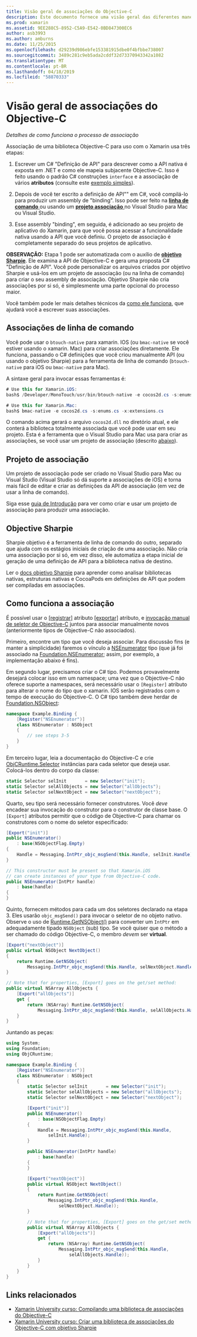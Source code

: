 ```yaml
---
title: Visão geral de associações do Objective-C
description: Este documento fornece uma visão geral das diferentes maneiras de criar C# associações para o código Objective-C, incluindo associações de linha de comando, projetos de associação e objetivo Sharpie. Ele também discute como funciona a associação.
ms.prod: xamarin
ms.assetid: 9EE288C5-8952-C5A9-E542-0BD847300EC6
author: asb3993
ms.author: amburns
ms.date: 11/25/2015
ms.openlocfilehash: d29239d986ebfe153381915dbe0f4bfbbe738007
ms.sourcegitcommit: 3489c281c9eb5ada2cddf32d73370943342a1082
ms.translationtype: MT
ms.contentlocale: pt-BR
ms.lasthandoff: 04/18/2019
ms.locfileid: "58870333"
---
```

# <a name="overview-of-objective-c-bindings"></a>Visão geral de associações do Objective-C

_Detalhes de como funciona o processo de associação_

Associação de uma biblioteca Objective-C para uso com o Xamarin usa três etapas:

1. Escrever um C# "Definição de API" para descrever como a API nativa é exposta em .NET e como ele mapeia subjacente Objective-C. Isso é feito usando o padrão C# construções `interface` e a associação de vários **atributos** (consulte este [exemplo simples](~/cross-platform/macios/binding/objective-c-libraries.md#Binding_an_API)).

2. Depois de você ter escrito a definição de API"" em C#, você compilá-lo para produzir um assembly de "binding". Isso pode ser feito na [ **linha de comando** ](#commandline) ou usando um [ **projeto associação** ](#bindingproject) no Visual Studio para Mac ou Visual Studio.

3. Esse assembly "binding", em seguida, é adicionado ao seu projeto de aplicativo do Xamarin, para que você possa acessar a funcionalidade nativa usando a API que você definiu.
  O projeto de associação é completamente separado do seus projetos de aplicativo.

**OBSERVAÇÃO:** Etapa 1 pode ser automatizada com o auxílio de [ **objetivo Sharpie**](#objectivesharpie). Ele examina a API de Objective-C e gera uma proposta C# "Definição de API". Você pode personalizar os arquivos criados por objetivo Sharpie e usá-los em um projeto de associação (ou na linha de comando) para criar o seu assembly de associação. Objetivo Sharpie não cria associações por si só, é simplesmente uma parte opcional do processo maior.

Você também pode ler mais detalhes técnicos da [como ele funciona](#howitworks), que ajudará você a escrever suas associações.

<a name="Command_Line_Bindings" /><a name="commandline" />

## <a name="command-line-bindings"></a>Associações de linha de comando

Você pode usar o `btouch-native` para xamarin. IOS (ou `bmac-native` se você estiver usando o xamarin. Mac) para criar associações diretamente. Ele funciona, passando o C# definições que você criou manualmente API (ou usando o objetivo Sharpie) para a ferramenta de linha de comando (`btouch-native` para iOS ou `bmac-native` para Mac).


A sintaxe geral para invocar essas ferramentas é:

```csharp
# Use this for Xamarin.iOS:
bash$ /Developer/MonoTouch/usr/bin/btouch-native -e cocos2d.cs -s:enums.cs -x:extensions.cs
```

```csharp
# Use this for Xamarin.Mac:
bash$ bmac-native -e cocos2d.cs -s:enums.cs -x:extensions.cs
```

O comando acima gerará o arquivo `cocos2d.dll` no diretório atual, e ele conterá a biblioteca totalmente associada que você pode usar em seu projeto. Esta é a ferramenta que o Visual Studio para Mac usa para criar as associações, se você usar um projeto de associação (descrito [abaixo](#bindingproject)).


<a name="bindingproject" />

## <a name="binding-project"></a>Projeto de associação

Um projeto de associação pode ser criado no Visual Studio para Mac ou Visual Studio (Visual Studio só dá suporte a associações de iOS) e torna mais fácil de editar e criar as definições da API de associação (em vez de usar a linha de comando).

Siga esse [guia de Introdução](~/cross-platform/macios/binding/objective-c-libraries.md#Getting_Started) para ver como criar e usar um projeto de associação para produzir uma associação.

<a name="objectivesharpie" />

## <a name="objective-sharpie"></a>Objective Sharpie

Sharpie objetivo é a ferramenta de linha de comando do outro, separado que ajuda com os estágios iniciais de criação de uma associação. Não cria uma associação por si só, em vez disso, ele automatiza a etapa inicial de geração de uma definição de API para a biblioteca nativa de destino.

Ler o [docs objetivo Sharpie](~/cross-platform/macios/binding/objective-sharpie/index.md) para aprender como analisar bibliotecas nativas, estruturas nativas e CocoaPods em definições de API que podem ser compiladas em associações.

<a name="howitworks" />

## <a name="how-binding-works"></a>Como funciona a associação

É possível usar o [[registrar]](xref:Foundation.RegisterAttribute) atributo [[exportar]](xref:Foundation.ExportAttribute) atributo, e [invocação manual de seletor de Objective-C](~/ios/internals/objective-c-selectors.md) juntos para associar manualmente novos (anteriormente tipos de Objective-C não associados).

Primeiro, encontre um tipo que você deseja associar. Para discussão fins (e manter a simplicidade) faremos o vínculo a [NSEnumerator](https://developer.apple.com/iphone/library/documentation/Cocoa/Reference/Foundation/Classes/NSEnumerator_Class/Reference/Reference.html) tipo (que já foi associado na [Foundation.NSEnumerator](xref:Foundation.NSEnumerator); assim, por exemplo, a implementação abaixo é fins).

Em segundo lugar, precisamos criar o C# tipo. Podemos provavelmente desejará colocar isso em um namespace; uma vez que o Objective-C não oferece suporte a namespaces, será necessário usar o `[Register]` atributo para alterar o nome do tipo que o xamarin. IOS serão registrados com o tempo de execução do Objective-C. O C# tipo também deve herdar de [Foundation.NSObject](xref:Foundation.NSObject):

```csharp
namespace Example.Binding {
    [Register("NSEnumerator")]
    class NSEnumerator : NSObject
    {
        // see steps 3-5
    }
}
```

Em terceiro lugar, leia a documentação do Objective-C e crie [ObjCRuntime.Selector](xref:ObjCRuntime.Selector) instâncias para cada seletor que deseja usar. Colocá-los dentro do corpo da classe:

```csharp
static Selector selInit       = new Selector("init");
static Selector selAllObjects = new Selector("allObjects");
static Selector selNextObject = new Selector("nextObject");
```

Quarto, seu tipo será necessário fornecer construtores. Você *deve* encadear sua invocação do construtor para o construtor de classe base. O `[Export]` atributos permitir que o código de Objective-C para chamar os construtores com o nome do seletor especificado:

```csharp
[Export("init")]
public NSEnumerator()
    : base(NSObjectFlag.Empty)
{
    Handle = Messaging.IntPtr_objc_msgSend(this.Handle, selInit.Handle);
}
```

```csharp
// This constructor must be present so that Xamarin.iOS
// can create instances of your type from Objective-C code.
public NSEnumerator(IntPtr handle)
    : base(handle)
{
}
```

Quinto, fornecem métodos para cada um dos seletores declarado na etapa 3. Eles usarão `objc_msgSend()` para invocar o seletor de no objeto nativo. Observe o uso de [Runtime.GetNSObject()](xref:ObjCRuntime.Runtime.GetNSObject*) para converter um `IntPtr` em adequadamente tipado `NSObject` (sub) tipo. Se você quiser que o método a ser chamado do código Objective-C, o membro *devem* ser **virtual**.

```csharp
[Export("nextObject")]
public virtual NSObject NextObject()
{
    return Runtime.GetNSObject(
        Messaging.IntPtr_objc_msgSend(this.Handle, selNextObject.Handle));
}
```

```csharp
// Note that for properties, [Export] goes on the get/set method:
public virtual NSArray AllObjects {
    [Export("allObjects")]
    get {
        return (NSArray) Runtime.GetNSObject(
            Messaging.IntPtr_objc_msgSend(this.Handle, selAllObjects.Handle));
    }
}
```

Juntando as peças:

```csharp
using System;
using Foundation;
using ObjCRuntime;

namespace Example.Binding {
    [Register("NSEnumerator")]
    class NSEnumerator : NSObject
    {
        static Selector selInit       = new Selector("init");
        static Selector selAllObjects = new Selector("allObjects");
        static Selector selNextObject = new Selector("nextObject");

        [Export("init")]
        public NSEnumerator()
            : base(NSObjectFlag.Empty)
        {
            Handle = Messaging.IntPtr_objc_msgSend(this.Handle,
                selInit.Handle);
        }

        public NSEnumerator(IntPtr handle)
            : base(handle)
        {
        }

        [Export("nextObject")]
        public virtual NSObject NextObject()
        {
            return Runtime.GetNSObject(
                Messaging.IntPtr_objc_msgSend(this.Handle,
                    selNextObject.Handle));
        }

        // Note that for properties, [Export] goes on the get/set method:
        public virtual NSArray AllObjects {
            [Export("allObjects")]
            get {
                return (NSArray) Runtime.GetNSObject(
                    Messaging.IntPtr_objc_msgSend(this.Handle,
                        selAllObjects.Handle));
            }
        }
    }
}
```

## <a name="related-links"></a>Links relacionados

- [Xamarin University curso: Compilando uma biblioteca de associações do Objective-C](https://university.xamarin.com/classes/track/all#building-an-objective-c-bindings-library)
- [Xamarin University curso: Criar uma biblioteca de associações do Objective-C com objetivo Sharpie](https://university.xamarin.com/classes/track/all#build-an-objective-c-bindings-library-with-objective-sharpie)